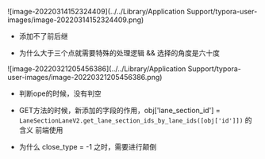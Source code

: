 ![image-20220314152324409](../../Library/Application Support/typora-user-images/image-20220314152324409.png)

- 添加不了前后继

- 为什么大于三个点就需要特殊的处理逻辑 && 选择的角度是六十度

![image-20220321205456386](../../Library/Application Support/typora-user-images/image-20220321205456386.png)

- 判断ope的时候，没有判空

- GET方法的时候，新添加的字段的作用，obj['lane_section_id'] = `LaneSectionLaneV2.get_lane_section_ids_by_lane_ids([obj['id']])` 的含义 前端使用

- 为什么 close_type = -1 之时，需要进行颠倒
